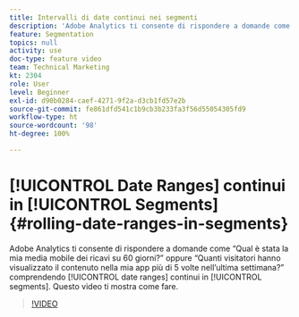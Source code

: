 ```yaml
---
title: Intervalli di date continui nei segmenti
description: 'Adobe Analytics ti consente di rispondere a domande come: qual è stata la mia media mobile dei ricavi su 60 giorni? oppure: quanti visitatori hanno visualizzato il contenuto nella mia app più di 5 volte nell’ultima settimana? includendo intervalli di date continui nei segmenti. Questo video ti mostra come fare.'
feature: Segmentation
topics: null
activity: use
doc-type: feature video
team: Technical Marketing
kt: 2304
role: User
level: Beginner
exl-id: d90b0284-caef-4271-9f2a-d3cb1fd57e2b
source-git-commit: fe861dfd541c1b9cb3b233fa3f56d55054305fd9
workflow-type: ht
source-wordcount: '98'
ht-degree: 100%

---
```


# [!UICONTROL Date Ranges] continui in [!UICONTROL Segments] {#rolling-date-ranges-in-segments}

Adobe Analytics ti consente di rispondere a domande come “Qual è stata la mia media mobile dei ricavi su 60 giorni?” oppure “Quanti visitatori hanno visualizzato il contenuto nella mia app più di 5 volte nell’ultima settimana?” comprendendo [!UICONTROL date ranges] continui in [!UICONTROL segments]. Questo video ti mostra come fare.

>[!VIDEO](https://video.tv.adobe.com/v/25403/?quality=12)

